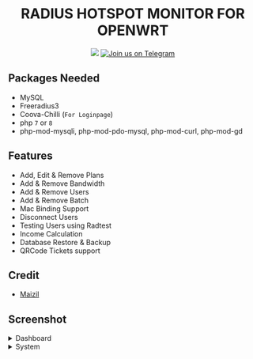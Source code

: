 <h1 align="center">
  RADIUS HOTSPOT MONITOR FOR OPENWRT
</h1>

<div align="center">
 <a target="_blank" href="https://github.com/Maizil41/RadiusMonitor/releases"><img src="https://img.shields.io/github/downloads/Maizil41/RadiusMonitor/total?label=Total%20Download&labelColor=blue&style=for-the-badge"></a>
 <a target="_blank" href="https://t.me/mutiara_wrt">
  <img src="https://img.shields.io/badge/Telegram-Join%20Us-blue?style=for-the-badge&logo=telegram" alt="Join us on Telegram">
</a>

</div>

Packages Needed
---

- MySQL
- Freeradius3
- Coova-Chilli (`For Loginpage`)
- php `7` or `8`
- php-mod-mysqli, php-mod-pdo-mysql, php-mod-curl, php-mod-gd

Features
---
- Add, Edit & Remove Plans
- Add & Remove Bandwidth
- Add & Remove Users
- Add & Remove Batch
- Mac Binding Support
- Disconnect Users
- Testing Users using Radtest
- Income Calculation
- Database Restore & Backup
- QRCode Tickets support

Credit
---
<ul>
  <li><a href="https://t.me/maizil41" target="_blank">Maizil</a></li>
</ul>

Screenshot
---
<details><summary>Dashboard</summary>
 <p>
  <img src="https://github.com/Maizil41/RadiusMonitor/blob/main/Capture1.PNG" alt="dashboard">
 </p>
</details>

<details><summary>System</summary>
 <p>
  <img src="https://github.com/Maizil41/RadiusMonitor/blob/main/Capture2.PNG" alt="system">
 </p>
</details>


